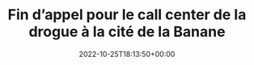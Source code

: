 ---
isIndex: false
title: Fin d’appel pour le call center de la drogue à la cité de la Banane
date: 2022-10-25T18:13:50+00:00
publications_concerned:
  - joseph-hazan
press:
  title: Le Parisien
  url: https://www.leparisien.fr/faits-divers/paris-fin-dappel-pour-le-call-center-de-la-drogue-a-la-cite-de-la-banane-25-10-2022-TK7ZS4APEVGQFFIAIR3BDLMRMA.php
---